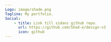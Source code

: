 ```yaml
---
Logo: image/shade.png
Tagline: My portfolio.
Social:
    - title: Link till sidans github repo.
      url: https://github.com/Shad-e/design-v3
      icon: github
---
```

